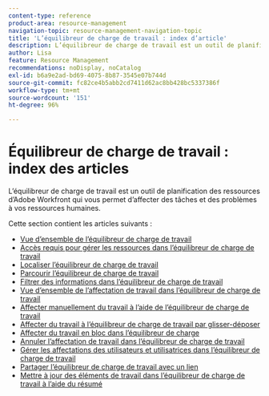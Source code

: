 ```yaml
---
content-type: reference
product-area: resource-management
navigation-topic: resource-management-navigation-topic
title: 'L’équilibreur de charge de travail : index d’article'
description: L’équilibreur de charge de travail est un outil de planification des ressources d’Adobe Workfront qui vous permet d’affecter des tâches et des problèmes à vos ressources humaines.
author: Lisa
feature: Resource Management
recommendations: noDisplay, noCatalog
exl-id: b6a9e2ad-bd69-4075-8b87-3545e07b744d
source-git-commit: fc82ce4b5abb2cd7411d62ac8bb428bc5337386f
workflow-type: tm+mt
source-wordcount: '151'
ht-degree: 96%

---
```


# Équilibreur de charge de travail : index des articles

<!--Audited: 6/2025-->

L’équilibreur de charge de travail est un outil de planification des ressources d’Adobe Workfront qui vous permet d’affecter des tâches et des problèmes à vos ressources humaines.

Cette section contient les articles suivants :

* [Vue d’ensemble de l’équilibreur de charge de travail](../../resource-mgmt/workload-balancer/overview-workload-balancer.md)
* [Accès requis pour gérer les ressources dans l’équilibreur de charge de travail](../../resource-mgmt/workload-balancer/access-needed-manage-resources-balancer.md)
* [Localiser l’équilibreur de charge de travail](../../resource-mgmt/workload-balancer/locate-workload-balancer.md)
* [Parcourir l’équilibreur de charge de travail](../../resource-mgmt/workload-balancer/navigate-the-workload-balancer.md)
* [Filtrer des informations dans l’équilibreur de charge de travail](../../resource-mgmt/workload-balancer/filter-information-workload-balancer.md)
* [Vue d’ensemble de l’affectation de travail dans l’équilibreur de charge de travail](../../resource-mgmt/workload-balancer/assign-work-in-workload-balancer.md)
* [Affecter manuellement du travail à l’aide de l’équilibreur de charge de travail](../../resource-mgmt/workload-balancer/assign-work-in-workload-balancer-manually.md)
* [Affecter du travail à l’équilibreur de charge de travail par glisser-déposer](../../resource-mgmt/workload-balancer/assign-work-in-workload-balancer-by-drag-and-drop.md)
* [Affecter du travail en bloc dans l’équilibreur de charge](../../resource-mgmt/workload-balancer/assign-work-in-workload-balancer-in-bulk.md)
* [Annuler l’affectation de travail dans l’équilibreur de charge de travail](../../resource-mgmt/workload-balancer/unassign-work-in-workload-balancer.md)
* [Gérer les affectations des utilisateurs et utilisatrices dans l’équilibreur de charge de travail](../../resource-mgmt/workload-balancer/manage-user-allocations-workload-balancer.md)
* [Partager l’équilibreur de charge de travail avec un lien](../../resource-mgmt/workload-balancer/share-link-for-workload-balancer.md)
* [Mettre à jour des éléments de travail dans l’équilibreur de charge de travail à l’aide du résumé](../../resource-mgmt/workload-balancer/update-items-in-summary-panel-in-workload-balancer.md)
